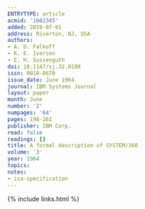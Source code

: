 ```yaml
---
ENTRYTYPE: article
acmid: '1662345'
added: 2019-07-01
address: Riverton, NJ, USA
authors:
- A. D. Falkoff
- K. E. Iverson
- E. H. Sussenguth
doi: 10.1147/sj.32.0198
issn: 0018-8670
issue_date: June 1964
journal: IBM Systems Journal
layout: paper
month: June
number: '2'
numpages: '64'
pages: 198-261
publisher: IBM Corp.
read: false
readings: []
title: A formal description of SYSTEM/360
volume: '3'
year: 1964
topics:
notes:
- isa-specification
---
```


{% include links.html %}
